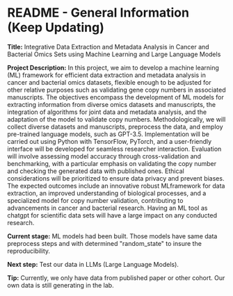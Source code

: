 # README - General Information (Keep Updating)

<b>Title:</b> Integrative Data Extraction and Metadata Analysis in Cancer and Bacterial Omics Sets using Machine Learning and Large Language Models

<b>Project Description:</b> In this project, we aim to develop a machine learning (ML) framework for efficient data extraction and metadata analysis in cancer and bacterial omics datasets, flexible enough to be adjusted for other relative purposes such as validating gene copy numbers in associated manuscripts. The objectives encompass the development of ML models for extracting information from diverse omics datasets and manuscripts, the integration of algorithms for joint data and metadata analysis, and the adaptation of the model to validate copy numbers. Methodologically, we will collect diverse datasets and manuscripts, preprocess the data, and employ pre-trained language models, such as GPT-3.5. Implementation will be carried out using Python with TensorFlow, PyTorch, and a user-friendly interface will be developed for seamless researcher interaction. Evaluation will involve assessing model accuracy through cross-validation and benchmarking, with a particular emphasis on validating the copy number and checking the generated data with published ones. Ethical considerations will be prioritized to ensure data privacy and prevent biases. The expected outcomes include an innovative robust MLframework for data extraction, an improved understanding of biological processes, and a specialized model for copy number validation, contributing to advancements in cancer and bacterial research. Having an ML tool as chatgpt for scientific data sets will have a large impact on any conducted research.

<b>Current stage:</b> ML models had been built. Those models have same data preprocess steps and with determined "random_state" to insure the reproducibility.

<b>Next step:</b> Test our data in LLMs (Large Language Models).

<b>Tip:</b> Currently, we only have data from published paper or other cohort. Our own data is still generating in the lab.
